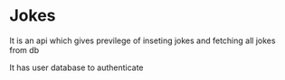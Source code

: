 # Jokes

It is  an api which  gives previlege of inseting jokes and fetching all jokes from db

It has user database to authenticate
